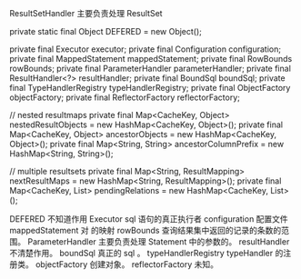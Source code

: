 ResultSetHandler 主要负责处理 ResultSet 

  private static final Object DEFERED = new Object();

  private final Executor executor;
  private final Configuration configuration;
  private final MappedStatement mappedStatement;
  private final RowBounds rowBounds;
  private final ParameterHandler parameterHandler;
  private final ResultHandler<?> resultHandler;
  private final BoundSql boundSql;
  private final TypeHandlerRegistry typeHandlerRegistry;
  private final ObjectFactory objectFactory;
  private final ReflectorFactory reflectorFactory;

  // nested resultmaps
  private final Map<CacheKey, Object> nestedResultObjects = new HashMap<CacheKey, Object>();
  private final Map<CacheKey, Object> ancestorObjects = new HashMap<CacheKey, Object>();
  private final Map<String, String> ancestorColumnPrefix = new HashMap<String, String>();

  // multiple resultsets
  private final Map<String, ResultMapping> nextResultMaps = new HashMap<String, ResultMapping>();
  private final Map<CacheKey, List<PendingRelation>> pendingRelations = new HashMap<CacheKey, List<PendingRelation>>();

DEFERED 不知道作用
Executor sql 语句的真正执行者
configuration 配置文件
mappedStatement 对 <insert> 的映射
rowBounds 查询结果集中返回的记录的条数的范围。
ParameterHandler 主要负责处理 Statement 中的参数的。
resultHandler 不清楚作用。
boundSql 真正的 sql 。
typeHandlerRegistry typeHandler 的注册类。
objectFactory 创建对象。
reflectorFactory 未知。



